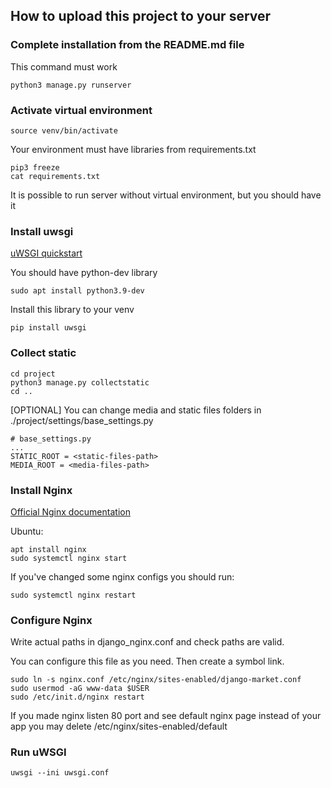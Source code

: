 ## How to upload this project to your server

### Complete installation from the README.md file

This command must work

```shell
python3 manage.py runserver
```

### Activate virtual environment

```shell
source venv/bin/activate
```

Your environment must have libraries from requirements.txt

```shell
pip3 freeze
cat requirements.txt
```

It is possible to run server without virtual environment, but you should have it

### Install uwsgi

[uWSGI quickstart](https://uwsgi-docs.readthedocs.io/en/latest/WSGIquickstart.html)

You should have python-dev library

```shell
sudo apt install python3.9-dev
```

Install this library to your venv

```shell
pip install uwsgi
```

### Collect static

```shell
cd project
python3 manage.py collectstatic
cd ..
```

[OPTIONAL] You can change media and static files folders in ./project/settings/base_settings.py

```text
# base_settings.py
...
STATIC_ROOT = <static-files-path>
MEDIA_ROOT = <media-files-path>
```

### Install Nginx

[Official Nginx documentation](https://www.nginx.com/resources/wiki/start/topics/tutorials/install/)

Ubuntu:

```shell
apt install nginx
sudo systemctl nginx start
```

If you've changed some nginx configs you should run:

```shell
sudo systemctl nginx restart
```

### Configure Nginx

Write actual paths in django_nginx.conf and check paths are valid.

You can configure this file as you need. Then create a symbol link.

```shell
sudo ln -s nginx.conf /etc/nginx/sites-enabled/django-market.conf
sudo usermod -aG www-data $USER
sudo /etc/init.d/nginx restart
```

If you made nginx listen 80 port and see default nginx page instead of your app you may delete
/etc/nginx/sites-enabled/default


### Run uWSGI

```shell
uwsgi --ini uwsgi.conf
```
